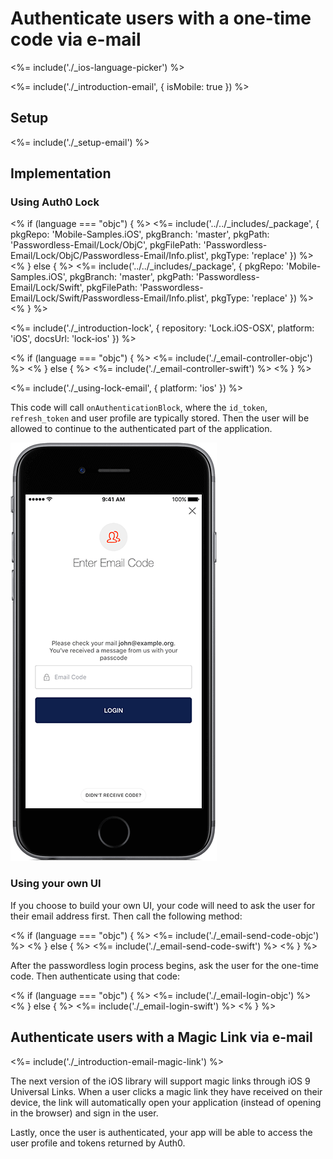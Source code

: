 # Authenticate users with a one-time code via e-mail

<%= include('./_ios-language-picker') %>

<%= include('./_introduction-email', { isMobile: true }) %>

## Setup

<%= include('./_setup-email') %>

## Implementation

### Using Auth0 Lock

<% if (language === "objc") { %>
<%= include('../../_includes/_package', {
  pkgRepo: 'Mobile-Samples.iOS',
  pkgBranch: 'master',
  pkgPath: 'Passwordless-Email/Lock/ObjC',
  pkgFilePath: 'Passwordless-Email/Lock/ObjC/Passwordless-Email/Info.plist',
  pkgType: 'replace'
}) %>
<% } else { %>
<%= include('../../_includes/_package', {
  pkgRepo: 'Mobile-Samples.iOS',
  pkgBranch: 'master',
  pkgPath: 'Passwordless-Email/Lock/Swift',
  pkgFilePath: 'Passwordless-Email/Lock/Swift/Passwordless-Email/Info.plist',
  pkgType: 'replace'
}) %>
<% } %>

<%= include('./_introduction-lock', { repository: 'Lock.iOS-OSX', platform: 'iOS', docsUrl: 'lock-ios' }) %>

<% if (language === "objc") { %>
<%= include('./_email-controller-objc') %>
<% } else { %>
<%= include('./_email-controller-swift') %>
<% } %>

<%= include('./_using-lock-email', { platform: 'ios' }) %>

This code will call `onAuthenticationBlock`, where the `id_token`, `refresh_token` and user profile are typically stored. Then the user will be allowed to continue to the authenticated part of the application.

![](/media/articles/connections/passwordless/passwordless-email-enter-code-ios.png)

### Using your own UI

If you choose to build your own UI, your code will need to ask the user for their email address first. Then call the following method:

<% if (language === "objc") { %>
<%= include('./_email-send-code-objc') %>
<% } else { %>
<%= include('./_email-send-code-swift') %>
<% } %>

After the passwordless login process begins, ask the user for the one-time code. Then authenticate using that code:

<% if (language === "objc") { %>
<%= include('./_email-login-objc') %>
<% } else { %>
<%= include('./_email-login-swift') %>
<% } %>

## Authenticate users with a Magic Link via e-mail

<%= include('./_introduction-email-magic-link') %>

The next version of the iOS library will support magic links through iOS 9 Universal Links. When a user clicks a magic link they have received on their device, the link will automatically open your application (instead of opening in the browser) and sign in the user.

Lastly, once the user is authenticated, your app will be able to access the user profile and tokens returned by Auth0.